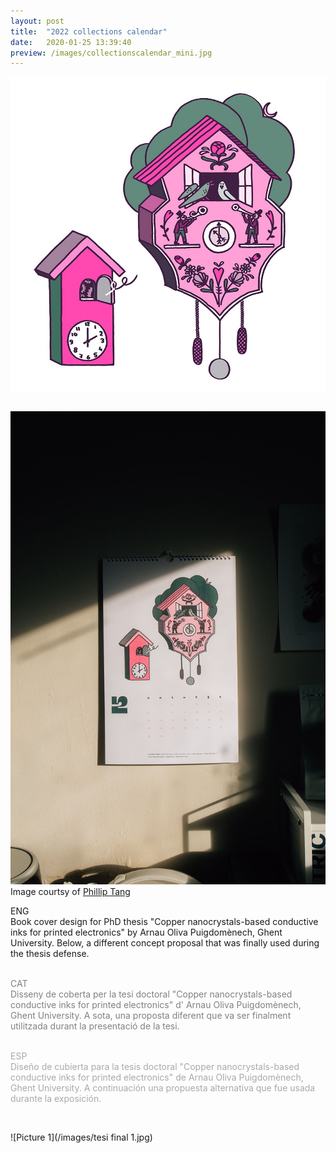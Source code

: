 ```yaml
---
layout: post
title:  "2022 collections calendar"
date:   2020-01-25 13:39:40
preview: /images/collectionscalendar_mini.jpg
---
```


![Picture 1](/images/collectionscalendar1.jpg)

<div class="row">

  <div class="column">

   <img src="/images/collectionscalendar_paper.jpg" alt="drawing" width="1400px"><br>
   Image courtsy of <a href="https://www.instagram.com/potatoislike/">Phillip Tang</a>
   </div>

   <div class="column">
  ENG<br>
  Book cover design for PhD thesis "Copper nanocrystals-based conductive inks for printed electronics" by Arnau Oliva Puigdomènech, Ghent University.
  Below, a different concept proposal that was finally used during the thesis defense.<br><br>


  <font color="#808080">CAT<br>
  Disseny de coberta per la tesi doctoral "Copper nanocrystals-based conductive inks for printed electronics" d' Arnau Oliva Puigdomènech, Ghent University.
  A sota, una proposta diferent que va ser finalment utilitzada durant la presentació de la tesi.</font><br><br>


  <font color="#A9A9A9">ESP<br>
  Diseño de cubierta  para la tesis doctoral "Copper nanocrystals-based conductive inks for printed electronics" de Arnau Oliva Puigdomènech, Ghent University.
  A continuación una propuesta alternativa que fue usada durante la exposición.
  </font>

  </div>

 </div><br>

 ![Picture 1](/images/tesi final 1.jpg)
